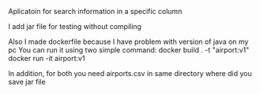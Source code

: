 Aplicatoin for search information in a specific column

I add jar file for testing without compiling

Also I made dockerfile because I have problem with version of java on my pc
You can run it using two simple command: 
docker build . -t "airport:v1"
docker run -it airport:v1 

In addition, for both you need airports.csv in same directory where did you save jar file
